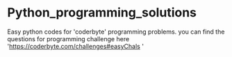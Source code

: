 # Python_programming_solutions
Easy python codes for 'coderbyte' programming problems.
you can find the questions for programming challenge here 'https://coderbyte.com/challenges#easyChals '
